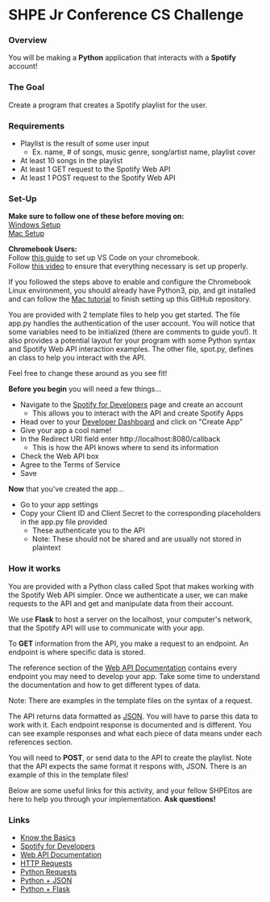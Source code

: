 # SHPE Jr Conference CS Challenge
### Overview
You will be making a **Python** application that interacts with a **Spotify** account!

### The Goal
Create a program that creates a Spotify playlist for the user.

### Requirements
- Playlist is the result of some user input
    - Ex. name, # of songs, music genre, song/artist name, playlist cover
- At least 10 songs in the playlist
- At least 1 GET request to the Spotify Web API
- At least 1 POST request to the Spotify Web API

### Set-Up
**Make sure to follow one of these before moving on:**  
[Windows Setup](https://youtu.be/IBGMjyjzqR8)  
[Mac Setup](https://youtu.be/qhtK6n1YP4c)  

**Chromebook Users:**  
Follow [this guide](https://code.visualstudio.com/blogs/2020/12/03/chromebook-get-started) to set up VS Code on your chromebook.  
Follow [this video](https://youtu.be/h-B0r6ll40A?si=y19CY9viGP5Puvva) to ensure that everything necessary is set up properly.  
  
If you followed the steps above to enable and configure the Chromebook Linux environment, you should already have Python3, pip, and git installed and can follow the [Mac tutorial](https://youtu.be/qhtK6n1YP4c) to finish setting up this GitHub repository.  
  
You are provided with 2 template files to help you get started. The file app.py handles the authentication of the user account. You will notice that some variables need to be initialized \(there are comments to guide you!). It also provides a potential layout for your program with some Python syntax and Spotify Web API interaction examples. The other file, spot.py, defines an class to help you interact with the API.

Feel free to change these around as you see fit!

**Before you begin** you will need a few things...
- Navigate to the [Spotify for Developers](https://developer.spotify.com/) page and create an account
    - This allows you to interact with the API and create Spotify Apps
- Head over to your [Developer Dashboard](https://developer.spotify.com/dashboard) and click on "Create App"
- Give your app a cool name!
- In the Redirect URI field enter http://localhost:8080/callback
    - This is how the API knows where to send its information
- Check the Web API box
- Agree to the Terms of Service
- Save

**Now** that you've created the app...
- Go to your app settings
- Copy your Client ID and Client Secret to the corresponding placeholders in the app.py file provided
    - These authenticate you to the API
    - Note: These should not be shared and are usually not stored in plaintext

### How it works
You are provided with a Python class called Spot that makes working with the Spotify Web API simpler. Once we authenticate a user, we can make requests to the API and get and manipulate data from their account. 

We use **Flask** to host a server on the localhost, your computer's network, that the Spotify API will use to communicate with your app.

To **GET** information from the API, you make a request to an endpoint. An endpoint is where specific data is stored.

The reference section of the [Web API Documentation](https://developer.spotify.com/documentation/web-api) contains every endpoint you may need to develop your app. Take some time to understand the documentation and how to get different types of data.

Note: There are examples in the template files on the syntax of a request.

The API returns data formatted as [JSON](https://www.w3schools.com/python/python_json.asp). You will have to parse this data to work with it. Each endpoint response is documented and is different. You can see example responses and what each piece of data means under each references section.

You will need to **POST**, or send data to the API to create the playlist. Note that the API expects the same format it respons with, JSON. There is an example of this in the template files!

Below are some useful links for this activity, and your fellow SHPEitos are here to help you through your implementation. **Ask questions!**

### Links
- [Know the Basics](https://www.w3schools.com/python/)
- [Spotify for Developers](https://developer.spotify.com/)
- [Web API Documentation](https://developer.spotify.com/documentation/web-api)
- [HTTP Requests](https://www.w3schools.com/tags/ref_httpmethods.asp)
- [Python Requests](https://www.w3schools.com/python/module_requests.asp)
- [Python + JSON](https://www.w3schools.com/python/python_json.asp)
- [Python + Flask](https://flask.palletsprojects.com/en/3.0.x/quickstart/)
